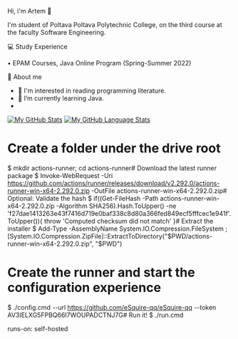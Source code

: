 Hi, i'm Artem 👋

I'm student of Poltava Poltava Polytechnic College, on the third course at the faculty Software Engineering.

💻 Study Experience

• EPAM Courses, Java Online Program (Spring-Summer 2022)

👦 About me

- 👀 I'm interested in reading programming literature.
- 🌱 I’m currently learning Java.
- 
[![My GitHub Stats](https://github-readme-stats.vercel.app/api/?username=eSquire-qq&count_private=true&theme=tokyonight&showicons=true)]()
[![My GitHub Language Stats](https://github-readme-stats.vercel.app/api/top-langs/?username=eSquire-qq&langs_count=5&theme=tokyonight)]()

# Create a folder under the drive root
$ mkdir actions-runner; cd actions-runner# Download the latest runner package
$ Invoke-WebRequest -Uri https://github.com/actions/runner/releases/download/v2.292.0/actions-runner-win-x64-2.292.0.zip -OutFile actions-runner-win-x64-2.292.0.zip# Optional: Validate the hash
$ if((Get-FileHash -Path actions-runner-win-x64-2.292.0.zip -Algorithm SHA256).Hash.ToUpper() -ne 'f27dae1413263e43f7416d719e0baf338c8d80a366fed849ecf5fffcec1e941f'.ToUpper()){ throw 'Computed checksum did not match' }# Extract the installer
$ Add-Type -AssemblyName System.IO.Compression.FileSystem ; [System.IO.Compression.ZipFile]::ExtractToDirectory("$PWD/actions-runner-win-x64-2.292.0.zip", "$PWD")

# Create the runner and start the configuration experience
$ ./config.cmd --url https://github.com/eSquire-qq/eSquire-qq --token AV3IELXG5FPBQ66I7WOUPADCTNJ7G# Run it!
$ ./run.cmd

runs-on: self-hosted


<!---
eSquire-qq/eSquire-qq is a ✨ special ✨ repository because its `README.md` (this file) appears on your GitHub profile.
You can click the Preview link to take a look at your changes.
--->

